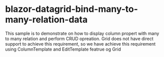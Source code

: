# blazor-datagrid-bind-many-to-many-relation-data
This sample is to demonstrate on how to display column propert with many to many relation and perform CRUD opreation. Grid does not have direct support to achieve this requirement, so we have achieve this requirement using ColumnTemplate and EditTemplate featrue og Grid  

